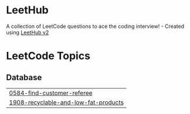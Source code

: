 # LeetHub
A collection of LeetCode questions to ace the coding interview! - Created using [LeetHub v2](https://github.com/arunbhardwaj/LeetHub-2.0)

<!---LeetCode Topics Start-->
# LeetCode Topics
## Database
|  |
| ------- |
| [0584-find-customer-referee](https://github.com/doldollee00/LeetHub/tree/master/0584-find-customer-referee) |
| [1908-recyclable-and-low-fat-products](https://github.com/doldollee00/LeetHub/tree/master/1908-recyclable-and-low-fat-products) |
<!---LeetCode Topics End-->